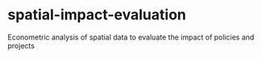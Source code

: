 # spatial-impact-evaluation
Econometric analysis of spatial data to evaluate the impact of policies and projects

